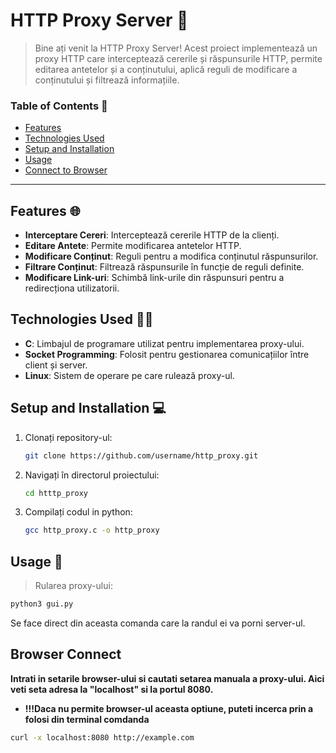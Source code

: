 # HTTP Proxy Server 🚀

> Bine ați venit la HTTP Proxy Server! Acest proiect implementează un proxy HTTP care interceptează cererile și răspunsurile HTTP, permite editarea antetelor și a conținutului, aplică reguli de modificare a conținutului și filtrează informațiile. 

### Table of Contents 📖
- [Features](#features)
- [Technologies Used](#technologies-used)
- [Setup and Installation](#setup-and-installation)
- [Usage](#usage)
- [Connect to Browser](#Browser-connect)
---

## Features 🌐

- **Interceptare Cereri**: Interceptează cererile HTTP de la clienți.
- **Editare Antete**: Permite modificarea antetelor HTTP.
- **Modificare Conținut**: Reguli pentru a modifica conținutul răspunsurilor.
- **Filtrare Conținut**: Filtrează răspunsurile în funcție de reguli definite.
- **Modificare Link-uri**: Schimbă link-urile din răspunsuri pentru a redirecționa utilizatorii.

## Technologies Used 👨‍💻

- **C**: Limbajul de programare utilizat pentru implementarea proxy-ului.
- **Socket Programming**: Folosit pentru gestionarea comunicațiilor între client și server.
- **Linux**: Sistem de operare pe care rulează proxy-ul.

## Setup and Installation 💻

1. Clonați repository-ul:
    ```bash
    git clone https://github.com/username/http_proxy.git
    ```
2. Navigați în directorul proiectului:
    ```bash
    cd htttp_proxy
    ```
3. Compilați codul in python:
    ```bash
    gcc http_proxy.c -o http_proxy
    ```
## Usage 🧰
> Rularea proxy-ului:
```bash
python3 gui.py
```
Se face direct din aceasta comanda care la randul ei va porni server-ul.
## Browser Connect
**Intrati in setarile browser-ului si cautati setarea manuala a proxy-ului. Aici veti seta adresa la "localhost" si la portul 8080.**    
- **!!!Daca nu permite browser-ul aceasta optiune, puteti incerca prin a folosi din terminal comdanda**
```bash
curl -x localhost:8080 http://example.com
```

